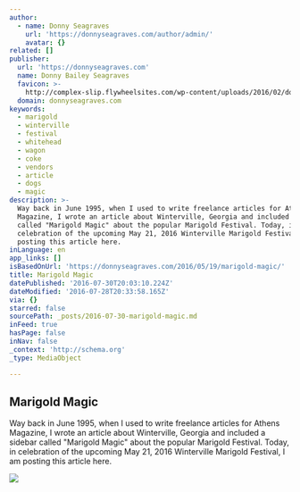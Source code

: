 ```yaml
---
author:
  - name: Donny Seagraves
    url: 'https://donnyseagraves.com/author/admin/'
    avatar: {}
related: []
publisher:
  url: 'https://donnyseagraves.com'
  name: Donny Bailey Seagraves
  favicon: >-
    http://complex-slip.flywheelsites.com/wp-content/uploads/2016/02/donnyflavicon5292011.png
  domain: donnyseagraves.com
keywords:
  - marigold
  - winterville
  - festival
  - whitehead
  - wagon
  - coke
  - vendors
  - article
  - dogs
  - magic
description: >-
  Way back in June 1995, when I used to write freelance articles for Athens
  Magazine, I wrote an article about Winterville, Georgia and included a sidebar
  called "Marigold Magic" about the popular Marigold Festival. Today, in
  celebration of the upcoming May 21, 2016 Winterville Marigold Festival, I am
  posting this article here.
inLanguage: en
app_links: []
isBasedOnUrl: 'https://donnyseagraves.com/2016/05/19/marigold-magic/'
title: Marigold Magic
datePublished: '2016-07-30T20:03:10.224Z'
dateModified: '2016-07-28T20:33:58.165Z'
via: {}
starred: false
sourcePath: _posts/2016-07-30-marigold-magic.md
inFeed: true
hasPage: false
inNav: false
_context: 'http://schema.org'
_type: MediaObject

---
```

<article style=""><h1>Marigold Magic</h1><p>Way back in June 1995, when I used to write freelance articles for Athens Magazine, I wrote an article about Winterville, Georgia and included a sidebar called "Marigold Magic" about the popular Marigold Festival. Today, in celebration of the upcoming May 21, 2016 Winterville Marigold Festival, I am posting this article here.</p><img src="https://i0.wp.com/donnyseagraves.com/wp-content/uploads/2016/05/marigoldparade001.jpg?fit=1200%2C806&amp;ssl=1" /></article>